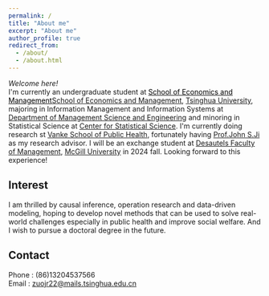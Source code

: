 ```yaml
---
permalink: /
title: "About me"
excerpt: "About me"
author_profile: true
redirect_from: 
  - /about/
  - /about.html
---
```

*Welcome here!*<br/>
I'm currently an undergraduate student at <a href="https://www.sem.tsinghua.edu.cn/en/" style="color: #000000;">School of Economics and Management</a>[School of Economics and Management](https://www.sem.tsinghua.edu.cn/en/), [Tsinghua University](https://www.tsinghua.edu.cn/en/), majoring in Information Management and Information Systems at [Department of Management Science and Engineering](https://www.sem.tsinghua.edu.cn/mseen/) and minoring in Statistical Science at [Center for Statistical Science](http://www.stat.tsinghua.edu.cn/en/). I'm currently doing research st [Vanke School of Public Health](https://vsph.tsinghua.edu.cn/en/), fortunately having [Prof.John S.Ji](https://vsph.tsinghua.edu.cn/en/info/1010/1041.htm) as my research advisor. I will be an exchange student at [Desautels Faculty of Management](https://www.mcgill.ca/desautels/), [McGill University](https://www.mcgill.ca/) in 2024 fall. Looking forward to this experience!<br/>

## Interest
I am thrilled by causal inference, operation research and data-driven modeling, hoping to develop novel methods that can be used to solve real-world challenges especially in public health and improve social welfare. And I wish to pursue a doctoral degree in the future.<br/>

## Contact
Phone : (86)13204537566<br/>
Email : zuojr22@mails.tsinghua.edu.cn<br/>
